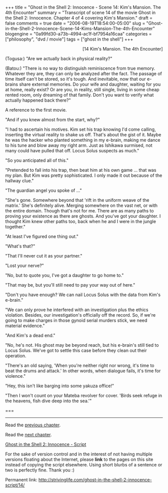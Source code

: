 +++
title = "Ghost in the Shell 2: Innocence - Scene 14: Kim's Mansion. The 4th Encounter"
summary = "Transcript of scene 14 of the movie Ghost in the Shell 2: Innocence. Chapter 4 of 4 covering Kim's Mansion."
draft = false
comments = true
date = "2006-08-19T18:54:00-05:00"
slug = "Ghost-in-the-Shell-2-Innocence-Scene-14-Kims-Mansion-The-4th-Encounter"
blogengine = "0a99fd30-a73b-4994-ac1f-bf7954a16caa"
categories = ["philosophy", "dvd / movie"]
tags = ["ghost in the shell"]
+++

<p style="text-align: right">
[14 Kim&#39;s Mansion. The 4th Encounter]
</p>
<p>
(Togusa:) &quot;Are we actually back in physical reality?&quot;
</p>
<p>
(Batou:) &quot;There is no way to distinguish reminiscence from true memory. Whatever they are, they can only be analyzed after the fact. The passage of time itself can&#39;t be stored, so it&#39;s tough. And inevitable, now that our e-brains share external memories. Do your wife and daughter, waiting for you at home, really exist? Or are you, in reality, still single, living in some cheap rented room, only dreaming of that family. Don&#39;t you want to verify what actually happened back there?&quot;
</p>
<!--more-->
<div class="note">
<p>
A reference to the first movie.
</p>
</div>
<p>
&quot;And if you knew almost from the start, why?&quot;<!--adsense-->
</p>
<p>
&quot;I had to ascertain his motives. Kim set his trap knowing I&#39;d come calling, inserting the virtual reality to shake us off. That&#39;s about the gist of it. Maybe he was the hacker who planted something in my e-brain, making me dance to his tune and blow away my right arm. Just as Ishikawa surmised, not many could have pulled that off. Locus Solus suspects as much.&quot;
</p>
<p>
&quot;So you anticipated all of this.&quot;
</p>
<p>
&quot;Pretended to fall into his trap, then beat him at his own game ... that was my plan. But Kim was pretty sophisticated. I only made it out because of the hallway clue.&quot;
</p>
<p>
&quot;The guardian angel you spoke of ...&quot;
</p>
<p>
&quot;She&#39;s gone. Somewhere beyond that &#39;rift in the uniform weave of the matrix.&#39; She&#39;s definitely alive. Merging somewhere on the vast net, or with the entire domain. Though that&#39;s not for me. There are as many paths to proving your existence as there are ghosts. And you&#39;ve got your daughter. I thought Kim knew other paths too, back when he and I were in the jungle together.&quot;
</p>
<p>
&quot;At least I&#39;ve figured one thing out.&quot;
</p>
<p>
&quot;What&#39;s that?&quot;
</p>
<p>
&quot;That I&#39;ll never cut it as your partner.&quot;
</p>
<p>
&quot;Lost your nerve?&quot;
</p>
<p>
&quot;No, but to quote you, I&#39;ve got a daughter to go home to.&quot;
</p>
<p>
&quot;That may be, but you&#39;ll still need to pay your way out of here.&quot;
</p>
<p>
&quot;Don&#39;t you have enough? We can nail Locus Solus with the data from Kim&#39;s e-brain.&quot;
</p>
<p>
&quot;We can only prove he interfered with an investigation plus the ethics violation. Besides, our investigation&#39;s officially off the record. So, if we&#39;re going to make charges in those gynoid serial murders stick, we need material evidence.&quot;
</p>
<p>
&quot;And Kim&#39;s a dead end.&quot;
</p>
<p>
&quot;No, he&#39;s not. His ghost may be beyond reach, but his e-brain&#39;s still tied to Locus Solus. We&#39;ve got to settle this case before they clean out their operation.
</p>
<p>
&quot;There&#39;s an old saying, &#39;When you&#39;re neither right nor wrong, it&#39;s time to beat the drums and attack.&#39; In other words, when dialogue fails, it&#39;s time for violence.&quot;
</p>
<p>
&quot;Hey, this isn&#39;t like barging into some yakuza office!&quot;
</p>
<p>
&quot;Then I won&#39;t count on your Mateba revolver for cover. &#39;Birds seek refuge in the heavens, fish dive deep into the sea.&#39;&quot;
</p>
<p>
===
</p>
<hr />
<p>
Read the <a href="/ghost-in-the-shell-2-innocence-script/13/">previous chapter</a>.
</p>
<p>
Read the <a href="/ghost-in-the-shell-2-innocence-script/15/">next chapter</a>.
</p>
<p>
<a href="/ghost-in-the-shell-2-innocence-script/">Ghost in the Shell 2: Innocence - Script</a>
</p>
<div class="tip">
<p>
For the sake of version control and in the interest of not having multiple versions floating about the Internet, please <strong>link</strong> to the pages on this site instead of copying the script elsewhere. Using short blurbs of a sentence or two is perfectly fine.  Thank you :)
</p>
<p>
Permanent link: <a href="/ghost-in-the-shell-2-innocence-script/14/">http://strivinglife.com/ghost-in-the-shell-2-innocence-script/14/</a>
</p>
</div>

